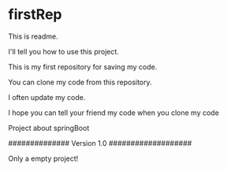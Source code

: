 # firstRep

<p>This is readme.</p>
<p>I'll tell you how to use this project.</p>
<p>This is my first repository for saving my code.</p>
<p>You can clone my code from this repository.</p>
<p>I often update my code.</p>
<p>I hope you can tell your friend  my code when you clone my code</p>


<p>Project about springBoot</p>
<p>############## Version 1.0 ###################</p>
<p>Only a empty project!</p>
